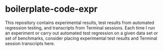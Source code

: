 # boilerplate-code-expr

This repository contains experimental results, test results from
	automated regression testing, and transcripts from Terminal
	sessions.
Each time I run an experiment or carry out automated test regression
	on a given data set or set of benchmarks, consider placing
	experimental test results and Terminal session transcripts here.


























